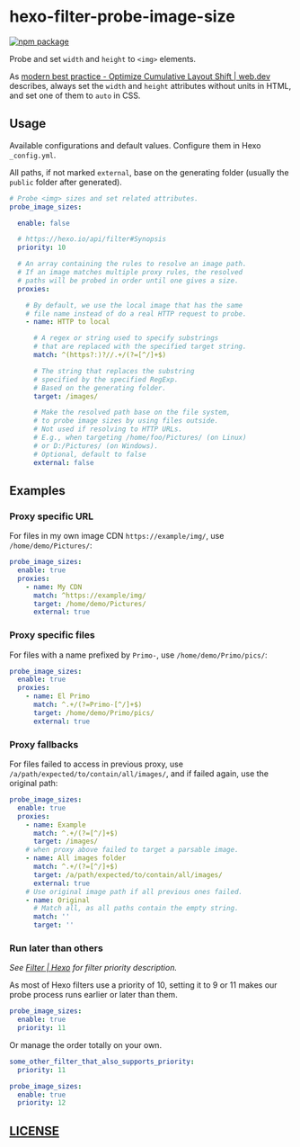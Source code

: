 # hexo-filter-probe-image-size

[![npm package](https://img.shields.io/npm/v/hexo-filter-probe-image-size)](https://www.npmjs.com/package/hexo-filter-probe-image-size)

Probe and set `width` and `height` to `<img>` elements.

As [modern best practice - Optimize Cumulative Layout Shift | web.dev](https://web.dev/optimize-cls/#modern-best-practice) describes, always set the `width` and `height` attributes without units in HTML, and set one of them to `auto` in CSS.

## Usage

Available configurations and default values. Configure them in Hexo `_config.yml`.

All paths, if not marked `external`, base on the generating folder (usually the `public` folder after generated).

```yaml
# Probe <img> sizes and set related attributes.
probe_image_sizes:

  enable: false

  # https://hexo.io/api/filter#Synopsis
  priority: 10

  # An array containing the rules to resolve an image path.
  # If an image matches multiple proxy rules, the resolved
  # paths will be probed in order until one gives a size.
  proxies:

    # By default, we use the local image that has the same
    # file name instead of do a real HTTP request to probe.
    - name: HTTP to local

      # A regex or string used to specify substrings
      # that are replaced with the specified target string.
      match: ^(https?:)?//.+/(?=[^/]+$)

      # The string that replaces the substring
      # specified by the specified RegExp.
      # Based on the generating folder.
      target: /images/

      # Make the resolved path base on the file system,
      # to probe image sizes by using files outside.
      # Not used if resolving to HTTP URLs.
      # E.g., when targeting /home/foo/Pictures/ (on Linux)
      # or D:/Pictures/ (on Windows).
      # Optional, default to false
      external: false
```

## Examples

### Proxy specific URL

For files in my own image CDN `https://example/img/`, use `/home/demo/Pictures/`:

```yaml
probe_image_sizes:
  enable: true
  proxies:
    - name: My CDN
      match: ^https://example/img/
      target: /home/demo/Pictures/
      external: true
```

### Proxy specific files

For files with a name prefixed by `Primo-`, use `/home/demo/Primo/pics/`:

```yaml
probe_image_sizes:
  enable: true
  proxies:
    - name: El Primo
      match: ^.+/(?=Primo-[^/]+$)
      target: /home/demo/Primo/pics/
      external: true
```

### Proxy fallbacks

For files failed to access in previous proxy, use `/a/path/expected/to/contain/all/images/`, and if failed again, use the original path:

```yaml
probe_image_sizes:
  enable: true
  proxies:
    - name: Example
      match: ^.+/(?=[^/]+$)
      target: /images/
    # when proxy above failed to target a parsable image.
    - name: All images folder
      match: ^.+/(?=[^/]+$)
      target: /a/path/expected/to/contain/all/images/
      external: true
    # Use original image path if all previous ones failed.
    - name: Original
      # Match all, as all paths contain the empty string.
      match: ''
      target: ''
```

### Run later than others

_See [Filter | Hexo](https://hexo.io/api/filter#Synopsis) for filter priority description._

As most of Hexo filters use a priority of 10, setting it to 9 or 11 makes our probe process runs earlier or later than them.

```yaml
probe_image_sizes:
  enable: true
  priority: 11
```

Or manage the order totally on your own.

```yaml
some_other_filter_that_also_supports_priority:
  priority: 11

probe_image_sizes:
  enable: true
  priority: 12
```

## [LICENSE](LICENSE)
